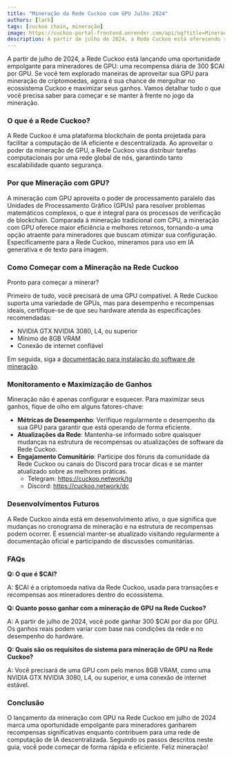 ```yaml
---
title: "Mineração da Rede Cuckoo com GPU Julho 2024"
authors: [lark]
tags: [cuckoo chain, mineração]
image: https://cuckoo-portal-frontend.onrender.com/api/og?title=Mineração%20da%20Rede%20Cuckoo%20com%20GPU%20Julho%202024
description: A partir de julho de 2024, a Rede Cuckoo está oferecendo recompensas diárias de 300 $CAI por GPU para mineradores. Mergulhe em nosso guia para aprender como configurar seu nó de mineração e começar a ganhar.
---
```


A partir de julho de 2024, a Rede Cuckoo está lançando uma oportunidade empolgante para mineradores de GPU: uma recompensa diária de 300 $CAI por GPU. Se você tem explorado maneiras de aproveitar sua GPU para mineração de criptomoedas, agora é sua chance de mergulhar no ecossistema Cuckoo e maximizar seus ganhos. Vamos detalhar tudo o que você precisa saber para começar e se manter à frente no jogo da mineração.

### O que é a Rede Cuckoo?

A Rede Cuckoo é uma plataforma blockchain de ponta projetada para facilitar a computação de IA eficiente e descentralizada. Ao aproveitar o poder da mineração de GPU, a Rede Cuckoo visa distribuir tarefas computacionais por uma rede global de nós, garantindo tanto escalabilidade quanto segurança.

### Por que Mineração com GPU?

A mineração com GPU aproveita o poder de processamento paralelo das Unidades de Processamento Gráfico (GPUs) para resolver problemas matemáticos complexos, o que é integral para os processos de verificação de blockchain. Comparada à mineração tradicional com CPU, a mineração com GPU oferece maior eficiência e melhores retornos, tornando-a uma opção atraente para mineradores que buscam otimizar sua configuração. Especificamente para a Rede Cuckoo, mineramos para uso em IA generativa e de texto para imagem.

### Como Começar com a Mineração na Rede Cuckoo

Pronto para começar a minerar?

Primeiro de tudo, você precisará de uma GPU compatível. A Rede Cuckoo suporta uma variedade de GPUs, mas para desempenho e recompensas ideais, certifique-se de que seu hardware atenda às especificações recomendadas:

- NVIDIA GTX NVIDIA 3080, L4, ou superior
- Mínimo de 8GB VRAM
- Conexão de internet confiável

Em seguida, siga a [documentação para instalação do software de mineração](/docs/cuckoo-ai/ai-node).

### Monitoramento e Maximização de Ganhos

Mineração não é apenas configurar e esquecer. Para maximizar seus ganhos, fique de olho em alguns fatores-chave:

- **Métricas de Desempenho**: Verifique regularmente o desempenho da sua GPU para garantir que está operando de forma eficiente.
- **Atualizações da Rede**: Mantenha-se informado sobre quaisquer mudanças na estrutura de recompensas ou atualizações de software da Rede Cuckoo.
- **Engajamento Comunitário**: Participe dos fóruns da comunidade da Rede Cuckoo ou canais do Discord para trocar dicas e se manter atualizado sobre as melhores práticas.
  - Telegram: https://cuckoo.network/tg
  - Discord: https://cuckoo.network/dc

### Desenvolvimentos Futuros

A Rede Cuckoo ainda está em desenvolvimento ativo, o que significa que mudanças no cronograma de mineração e na estrutura de recompensas podem ocorrer. É essencial manter-se atualizado visitando regularmente a documentação oficial e participando de discussões comunitárias.

### FAQs

**Q: O que é $CAI?**

A: $CAI é a criptomoeda nativa da Rede Cuckoo, usada para transações e recompensas aos mineradores dentro do ecossistema.

**Q: Quanto posso ganhar com a mineração de GPU na Rede Cuckoo?**

A: A partir de julho de 2024, você pode ganhar 300 $CAI por dia por GPU. Os ganhos reais podem variar com base nas condições da rede e no desempenho do hardware.

**Q: Quais são os requisitos do sistema para mineração de GPU na Rede Cuckoo?**

A: Você precisará de uma GPU com pelo menos 8GB VRAM, como uma NVIDIA GTX NVIDIA 3080, L4, ou superior, e uma conexão de internet estável.

### Conclusão

O lançamento da mineração com GPU na Rede Cuckoo em julho de 2024 marca uma oportunidade empolgante para mineradores ganharem recompensas significativas enquanto contribuem para uma rede de computação de IA descentralizada. Seguindo os passos descritos neste guia, você pode começar de forma rápida e eficiente. Feliz mineração!
